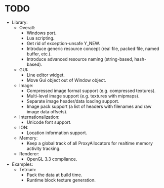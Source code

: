 # TODO
* Library:
	* Overall:
		- Windows port.
		- Lua scripting.
		- Get rid of exception-unsafe Y_NEW.
		- Introduce generic resource concept (real file, packed file, named buffer, etc.).
		- Introduce advanced resource naming (string-based, hash-based).
	* GUI:
		- Line editor widget.
		- Move Gui object out of Window object.
	* Image:
		- Compressed image format support (e.g. compressed textures).
		- Multi-level image support (e.g. textures with mipmaps).
		- Separate image header/data loading support.
		- Image pack support (a list of headers with filenames and raw image data offsets).
	* Internationalization:
		- Unicode font support.
	* ION:
		- Location information support.
	* Memory:
		- Keep a global track of all ProxyAllocators for realtime memory activity tracking.
	* Renderer:
		- OpenGL 3.3 compliance.
* Examples:
	* Tetrium:
		- Pack the data at build time.
		- Runtime block texture generation.
